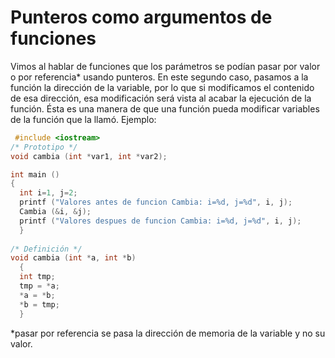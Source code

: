 # Punteros como argumentos de funciones

Vimos al hablar de funciones que los parámetros se podían pasar por valor o por referencia\* usando punteros. En este segundo caso, pasamos a la función la dirección de la variable, por lo que si modificamos el contenido de esa dirección, esa modificación será vista al acabar la ejecución de la función. Ésta es una manera de que una función pueda modificar variables de la función que la llamó.
Ejemplo:

```cpp
 #include <iostream>
/* Prototipo */
void cambia (int *var1, int *var2);

int main ()
{
  int i=1, j=2;
  printf ("Valores antes de funcion Cambia: i=%d, j=%d", i, j);
  Cambia (&i, &j);
  printf ("Valores despues de funcion Cambia: i=%d, j=%d", i, j);
  }
  
/* Definición */
void cambia (int *a, int *b)
  {
  int tmp;
  tmp = *a;
  *a = *b;
  *b = tmp;
  }
```












\*pasar por referencia se pasa la dirección de memoria de la variable y no su valor.







